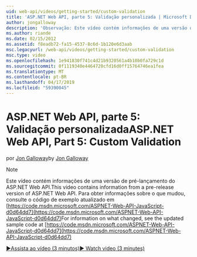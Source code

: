 ```yaml
---
uid: web-api/videos/getting-started/custom-validation
title: 'ASP.NET Web API, parte 5: Validação personalizada | Microsoft Docs'
author: jongalloway
description: 'Observação: Este vídeo contém informações de uma versão de pré-lançamento do ASP.NET Web API'
ms.author: riande
ms.date: 02/15/2012
ms.assetid: f8eadb72-fa15-4537-8c6d-1b120e6d3aab
msc.legacyurl: /web-api/videos/getting-started/custom-validation
msc.type: video
ms.openlocfilehash: 1e941830f741c4d21b9320561a4b10b0fa729c1d
ms.sourcegitcommit: 0f1119340e4464720cfd16d0ff15764746ea1fea
ms.translationtype: MT
ms.contentlocale: pt-BR
ms.lasthandoff: 04/17/2019
ms.locfileid: "59390045"
---
```

# <a name="aspnet-web-api-part-5-custom-validation"></a><span data-ttu-id="b49ea-103">ASP.NET Web API, parte 5: Validação personalizada</span><span class="sxs-lookup"><span data-stu-id="b49ea-103">ASP.NET Web API, Part 5: Custom Validation</span></span>

<span data-ttu-id="b49ea-104">por [Jon Galloway](https://github.com/jongalloway)</span><span class="sxs-lookup"><span data-stu-id="b49ea-104">by [Jon Galloway](https://github.com/jongalloway)</span></span>

> [!NOTE]
> <span data-ttu-id="b49ea-105">Este vídeo contém informações de uma versão de pré-lançamento do ASP.NET Web API.</span><span class="sxs-lookup"><span data-stu-id="b49ea-105">This video contains information from a pre-release version of ASP.NET Web API.</span></span> <span data-ttu-id="b49ea-106">Para obter informações sobre o que mudou, consulte o código de exemplo atualizado em [https://code.msdn.microsoft.com/ASPNET-Web-API-JavaScript-d0d64dd7](https://code.msdn.microsoft.com/ASPNET-Web-API-JavaScript-d0d64dd7)</span><span class="sxs-lookup"><span data-stu-id="b49ea-106">For information on what changed, see the updated sample code at [https://code.msdn.microsoft.com/ASPNET-Web-API-JavaScript-d0d64dd7](https://code.msdn.microsoft.com/ASPNET-Web-API-JavaScript-d0d64dd7)</span></span>

[<span data-ttu-id="b49ea-107">&#9654;Assista ao vídeo (3 minutos)</span><span class="sxs-lookup"><span data-stu-id="b49ea-107">&#9654; Watch video (3 minutes)</span></span>](https://channel9.msdn.com/Blogs/ASP-NET-Site-Videos/custom-validation)
